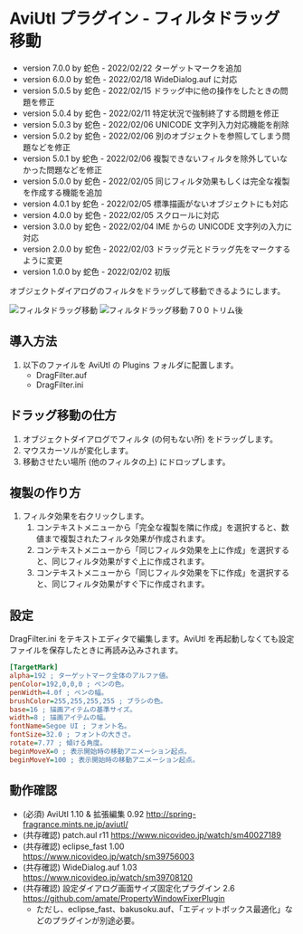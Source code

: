 # AviUtl プラグイン - フィルタドラッグ移動

* version 7.0.0 by 蛇色 - 2022/02/22 ターゲットマークを追加
* version 6.0.0 by 蛇色 - 2022/02/18 WideDialog.auf に対応
* version 5.0.5 by 蛇色 - 2022/02/15 ドラッグ中に他の操作をしたときの問題を修正
* version 5.0.4 by 蛇色 - 2022/02/11 特定状況で強制終了する問題を修正
* version 5.0.3 by 蛇色 - 2022/02/06 UNICODE 文字列入力対応機能を削除
* version 5.0.2 by 蛇色 - 2022/02/06 別のオブジェクトを参照してしまう問題などを修正
* version 5.0.1 by 蛇色 - 2022/02/06 複製できないフィルタを除外していなかった問題などを修正
* version 5.0.0 by 蛇色 - 2022/02/05 同じフィルタ効果もしくは完全な複製を作成する機能を追加
* version 4.0.1 by 蛇色 - 2022/02/05 標準描画がないオブジェクトにも対応
* version 4.0.0 by 蛇色 - 2022/02/05 スクロールに対応
* version 3.0.0 by 蛇色 - 2022/02/04 IME からの UNICODE 文字列の入力に対応
* version 2.0.0 by 蛇色 - 2022/02/03 ドラッグ元とドラッグ先をマークするように変更
* version 1.0.0 by 蛇色 - 2022/02/02 初版

オブジェクトダイアログのフィルタをドラッグして移動できるようにします。

![フィルタドラッグ移動](https://user-images.githubusercontent.com/96464759/154659767-e7e5ac3a-c181-4300-872a-1304905210c1.png)
![フィルタドラッグ移動 7 0 0 トリム後](https://user-images.githubusercontent.com/96464759/155107551-2556fb10-3f99-4000-ac7b-199a8476bebf.png)

## 導入方法

1. 以下のファイルを AviUtl の Plugins フォルダに配置します。
	* DragFilter.auf
	* DragFilter.ini

## ドラッグ移動の仕方

1. オブジェクトダイアログでフィルタ (の何もない所) をドラッグします。
2. マウスカーソルが変化します。
3. 移動させたい場所 (他のフィルタの上) にドロップします。

## 複製の作り方

1. フィルタ効果を右クリックします。
	1. コンテキストメニューから「完全な複製を隣に作成」を選択すると、数値まで複製されたフィルタ効果が作成されます。
	2. コンテキストメニューから「同じフィルタ効果を上に作成」を選択すると、同じフィルタ効果がすぐ上に作成されます。
	3. コンテキストメニューから「同じフィルタ効果を下に作成」を選択すると、同じフィルタ効果がすぐ下に作成されます。

## 設定

DragFilter.ini をテキストエディタで編集します。AviUtl を再起動しなくても設定ファイルを保存したときに再読み込みされます。

```ini
[TargetMark]
alpha=192 ; ターゲットマーク全体のアルファ値。
penColor=192,0,0,0 ; ペンの色。
penWidth=4.0f ; ペンの幅。
brushColor=255,255,255,255 ; ブラシの色。
base=16 ; 描画アイテムの基準サイズ。
width=8 ; 描画アイテムの幅。
fontName=Segoe UI ; フォント名。
fontSize=32.0 ; フォントの大きさ。
rotate=7.77 ; 傾ける角度。
beginMoveX=0 ; 表示開始時の移動アニメーション起点。
beginMoveY=100 ; 表示開始時の移動アニメーション起点。
```

## 動作確認

* (必須) AviUtl 1.10 & 拡張編集 0.92 http://spring-fragrance.mints.ne.jp/aviutl/
* (共存確認) patch.aul r11 https://www.nicovideo.jp/watch/sm40027189
* (共存確認) eclipse_fast 1.00 https://www.nicovideo.jp/watch/sm39756003
* (共存確認) WideDialog.auf 1.03 https://www.nicovideo.jp/watch/sm39708120
* (共存確認) 設定ダイアログ画面サイズ固定化プラグイン 2.6 https://github.com/amate/PropertyWindowFixerPlugin
	* ただし、eclipse_fast、bakusoku.auf、「エディットボックス最適化」などのプラグインが別途必要。
